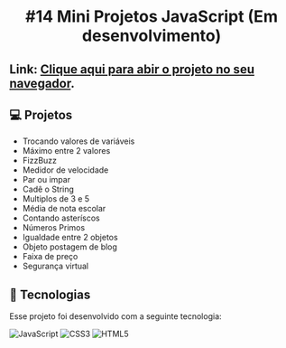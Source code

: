 
<h1 align="center">#14 Mini Projetos JavaScript (Em desenvolvimento)</h1>

## Link: <a href="">Clique aqui para abir o projeto no seu navegador</a>.




## :computer: Projetos
- Trocando valores de variáveis  
- Máximo entre 2 valores
- FizzBuzz
- Medidor de velocidade
- Par ou impar
- Cadê o String
- Multiplos de 3 e 5
- Média de nota escolar
- Contando asteríscos
- Números Primos
- Igualdade entre 2 objetos
- Objeto postagem de blog
- Faixa de preço
- Segurança virtual

## :rocket: Tecnologias

Esse projeto foi desenvolvido com a seguinte tecnologia:

![JavaScript](https://img.shields.io/badge/javascript-%23323330.svg?style=for-the-badge&logo=javascript&logoColor=%23F7DF1E)
![CSS3](https://img.shields.io/badge/css3-%231572B6.svg?style=for-the-badge&logo=css3&logoColor=white)
![HTML5](https://img.shields.io/badge/html5-%23E34F26.svg?style=for-the-badge&logo=html5&logoColor=white)




